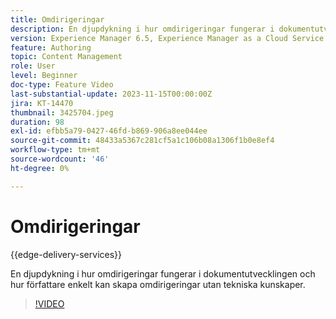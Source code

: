 ```yaml
---
title: Omdirigeringar
description: En djupdykning i hur omdirigeringar fungerar i dokumentutvecklingen och hur författare enkelt kan skapa omdirigeringar utan tekniska kunskaper.
version: Experience Manager 6.5, Experience Manager as a Cloud Service
feature: Authoring
topic: Content Management
role: User
level: Beginner
doc-type: Feature Video
last-substantial-update: 2023-11-15T00:00:00Z
jira: KT-14470
thumbnail: 3425704.jpeg
duration: 98
exl-id: efbb5a79-0427-46fd-b869-906a8ee044ee
source-git-commit: 48433a5367c281cf5a1c106b08a1306f1b0e8ef4
workflow-type: tm+mt
source-wordcount: '46'
ht-degree: 0%

---
```


# Omdirigeringar

{{edge-delivery-services}}

En djupdykning i hur omdirigeringar fungerar i dokumentutvecklingen och hur författare enkelt kan skapa omdirigeringar utan tekniska kunskaper.

>[!VIDEO](https://video.tv.adobe.com/v/3438547/?learn=on&captions=swe)
